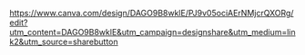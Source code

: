 https://www.canva.com/design/DAGO9B8wklE/PJ9v05ociAErNMjcrQXORg/edit?utm_content=DAGO9B8wklE&utm_campaign=designshare&utm_medium=link2&utm_source=sharebutton
